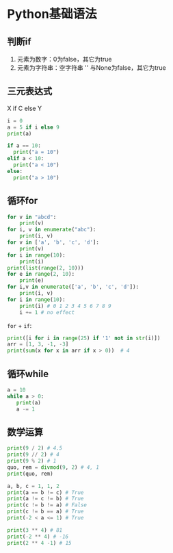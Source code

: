 # Python基础语法
## 判断if
1. 元素为数字：0为false，其它为true
2. 元素为字符串：空字符串 '' 与None为false，其它为true
## 三元表达式
X if C else Y
```python
i = 0
a = 5 if i else 9
print(a)

if a == 10:
  print("a = 10")
elif a < 10:
  print("a < 10")
else:
  print("a > 10")
```
## 循环for
```python
for v in "abcd":
    print(v)
for i, v in enumerate("abc"):
    print(i, v)  
for v in ['a', 'b', 'c', 'd']:
    print(v)
for i in range(10):
    print(i)
print(list(range(2, 10)))
for e in range(2, 10):
    print(e)
for i,v in enumerate(['a', 'b', 'c', 'd']):
    print(i, v)
for i in range(10):
    print(i) # 0 1 2 3 4 5 6 7 8 9 
    i += 1 # no effect
```
`for` + `if`:
```python
print([i for i in range(25) if '1' not in str(i)])
arr = [1, 3, -1, -3]
print(sum(x for x in arr if x > 0))  # 4
```
    
## 循环while
```python
a = 10
while a > 0:
   print(a)
   a -= 1
```

## 数学运算
```python
print(9 / 2) # 4.5
print(9 // 2) # 4
print(9 % 2) # 1
quo, rem = divmod(9, 2) # 4, 1
print(quo, rem)

a, b, c = 1, 1, 2
print(a == b != c) # True
print(a != c != b) # True
print(c != b != a) # False
print(c != b == a) # True
print(-2 < a <= 1) # True

print(3 ** 4) # 81
print(-2 ** 4) # -16
print(2 ** 4 -1) # 15
```
    
